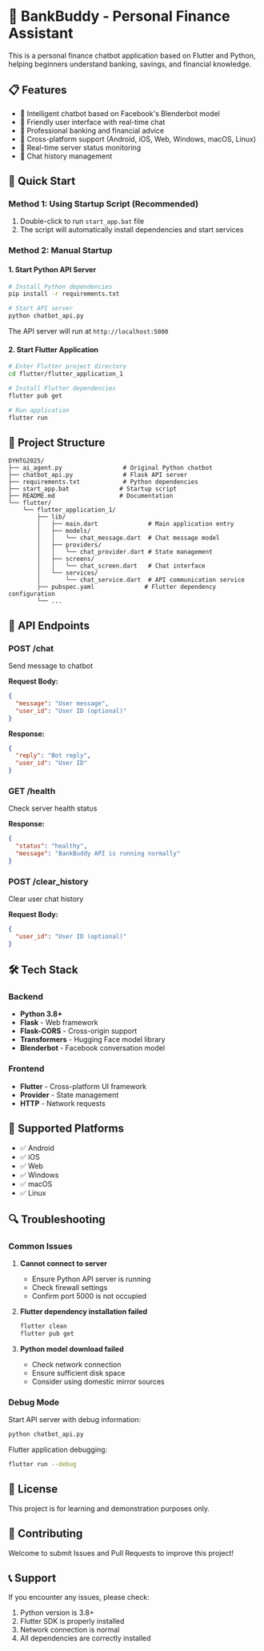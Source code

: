 # 🏦 BankBuddy - Personal Finance Assistant

This is a personal finance chatbot application based on Flutter and Python, helping beginners understand banking, savings, and financial knowledge.

## 📋 Features

- 🤖 Intelligent chatbot based on Facebook's Blenderbot model
- 💬 Friendly user interface with real-time chat
- 🏦 Professional banking and financial advice
- 📱 Cross-platform support (Android, iOS, Web, Windows, macOS, Linux)
- 🔄 Real-time server status monitoring
- 📝 Chat history management

## 🚀 Quick Start

### Method 1: Using Startup Script (Recommended)

1. Double-click to run `start_app.bat` file
2. The script will automatically install dependencies and start services

### Method 2: Manual Startup

#### 1. Start Python API Server

```bash
# Install Python dependencies
pip install -r requirements.txt

# Start API server
python chatbot_api.py
```

The API server will run at `http://localhost:5000`

#### 2. Start Flutter Application

```bash
# Enter Flutter project directory
cd flutter/flutter_application_1

# Install Flutter dependencies
flutter pub get

# Run application
flutter run
```

## 📁 Project Structure

```
DYHTG2025/
├── ai_agent.py                 # Original Python chatbot
├── chatbot_api.py              # Flask API server
├── requirements.txt            # Python dependencies
├── start_app.bat              # Startup script
├── README.md                  # Documentation
└── flutter/
    └── flutter_application_1/
        ├── lib/
        │   ├── main.dart              # Main application entry
        │   ├── models/
        │   │   └── chat_message.dart  # Chat message model
        │   ├── providers/
        │   │   └── chat_provider.dart # State management
        │   ├── screens/
        │   │   └── chat_screen.dart   # Chat interface
        │   └── services/
        │       └── chat_service.dart  # API communication service
        ├── pubspec.yaml              # Flutter dependency configuration
        └── ...
```

## 🔧 API Endpoints

### POST /chat
Send message to chatbot

**Request Body:**
```json
{
  "message": "User message",
  "user_id": "User ID (optional)"
}
```

**Response:**
```json
{
  "reply": "Bot reply",
  "user_id": "User ID"
}
```

### GET /health
Check server health status

**Response:**
```json
{
  "status": "healthy",
  "message": "BankBuddy API is running normally"
}
```

### POST /clear_history
Clear user chat history

**Request Body:**
```json
{
  "user_id": "User ID (optional)"
}
```

## 🛠️ Tech Stack

### Backend
- **Python 3.8+**
- **Flask** - Web framework
- **Flask-CORS** - Cross-origin support
- **Transformers** - Hugging Face model library
- **Blenderbot** - Facebook conversation model

### Frontend
- **Flutter** - Cross-platform UI framework
- **Provider** - State management
- **HTTP** - Network requests

## 📱 Supported Platforms

- ✅ Android
- ✅ iOS
- ✅ Web
- ✅ Windows
- ✅ macOS
- ✅ Linux

## 🔍 Troubleshooting

### Common Issues

1. **Cannot connect to server**
   - Ensure Python API server is running
   - Check firewall settings
   - Confirm port 5000 is not occupied

2. **Flutter dependency installation failed**
   ```bash
   flutter clean
   flutter pub get
   ```

3. **Python model download failed**
   - Check network connection
   - Ensure sufficient disk space
   - Consider using domestic mirror sources

### Debug Mode

Start API server with debug information:
```bash
python chatbot_api.py
```

Flutter application debugging:
```bash
flutter run --debug
```

## 📄 License

This project is for learning and demonstration purposes only.

## 🤝 Contributing

Welcome to submit Issues and Pull Requests to improve this project!

## 📞 Support

If you encounter any issues, please check:
1. Python version is 3.8+
2. Flutter SDK is properly installed
3. Network connection is normal
4. All dependencies are correctly installed